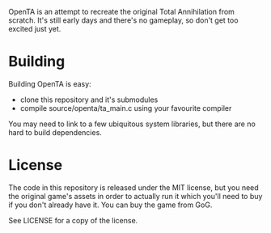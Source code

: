OpenTA is an attempt to recreate the original Total Annihilation from
scratch. It's still early days and there's no gameplay, so don't get
too excited just yet.

Building
========
Building OpenTA is easy:
- clone this repository and it's submodules
- compile source/openta/ta_main.c using your favourite compiler
  
You may need to link to a few ubiquitous system libraries, but there are
no hard to build dependencies.



License
=======
The code in this repository is released under the MIT license, but you
need the original game's assets in order to actually run it which you'll
need to buy if you don't already have it. You can buy the game from GoG.

See LICENSE for a copy of the license.